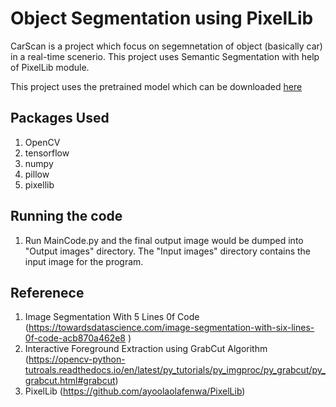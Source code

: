 # Object Segmentation using PixelLib

CarScan is a project which focus on segemnetation of object (basically car) in a real-time scenerio. This project uses Semantic Segmentation with help of PixelLib module. 

This project uses the pretrained model which can be downloaded [here](https://github.com/ayoolaolafenwa/PixelLib/releases/download/1.1/deeplabv3_xception_tf_dim_ordering_tf_kernels.h5)

## Packages Used
1. OpenCV
2. tensorflow
3. numpy
4. pillow
5. pixellib

## Running the code
1. Run MainCode.py and the final output image would be dumped into "Output images" directory. The "Input images" directory contains the input image for the program. 

## Referenece 
1. Image Segmentation With 5 Lines 0f Code (https://towardsdatascience.com/image-segmentation-with-six-lines-0f-code-acb870a462e8 )
2. Interactive Foreground Extraction using GrabCut Algorithm (https://opencv-python-tutroals.readthedocs.io/en/latest/py_tutorials/py_imgproc/py_grabcut/py_grabcut.html#grabcut)
3. PixelLib (https://github.com/ayoolaolafenwa/PixelLib)
